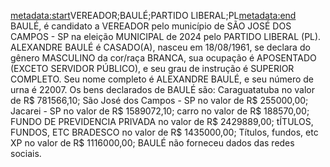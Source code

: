 <metadata:start>VEREADOR;BAULÉ;PARTIDO LIBERAL;PL<metadata:end>
BAULÉ, é candidato a VEREADOR pelo município de SÃO JOSÉ DOS CAMPOS - SP na eleição MUNICIPAL de 2024 pelo PARTIDO LIBERAL (PL). ALEXANDRE BAULÉ é CASADO(A), nasceu em 18/08/1961, se declara do gênero MASCULINO da cor/raça BRANCA, sua ocupação é APOSENTADO (EXCETO SERVIDOR PÚBLICO), e seu grau de instrução é SUPERIOR COMPLETO. Seu nome completo é ALEXANDRE BAULÉ, e seu número de urna é 22007.
Os bens declarados de BAULÉ são: Caraguatatuba no valor de R$ 781566,10; São José dos Campos - SP no valor de R$ 255000,00; Jacarei - SP no valor de R$ 1589072,10; carro no valor de R$ 188570,00; FUNDO DE PREVIDENCIA PRIVADA no valor de R$ 2429889,00; tÍTULOS, FUNDOS, ETC  BRADESCO no valor de R$ 1435000,00; Títulos, fundos, etc     XP no valor de R$ 1116000,00; 
BAULÉ não forneceu dados das redes sociais.
